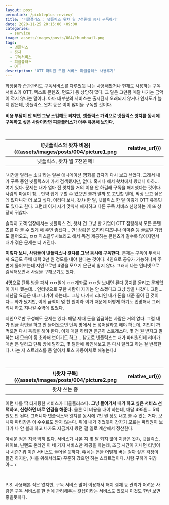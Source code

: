 ```yaml
---
layout: post
permalink: /pickleplus-review/
title: '피클플러스 : 넷플릭스 왓챠 월 7천원에 동시 구독하기'
date: 2020-11-25 20:15:00 +09:00
categories:
  - service
image: assets/images/posts/004/thumbnail.png
tags:
  - 넷플릭스
  - 왓챠
  - 구독서비스
  - 피클플러스
  - OTT
description: 'OTT 파티원 모집 서비스 피클플러스 사용후기'
---
```


 화장품과 습관관리도 구독서비스를 다루었듯 나는 사용해봤거나 현재도 사용하는 구독서비스가 OTT, 텍스트 콘텐츠, 면도기 등 상당히 많다. 그 말은 그만큼 매달 나가는 금액이 적지 않다는 말이다. 아마 대부분의 서비스는 출시된지 오래되지 않거나 인지도가 높지 않은데, 넷플릭스, 왓챠 등은  이미 많이들 구독할 것이다.

**비용 부담이 안 되면 그냥 스킵해도 되지만, 넷플릭스 가격으로 넷플릭스 왓챠를 동시에 구독하고 싶은 사람이라면 피클플러스가 아주 유용해 보인다.**

<br>

| ![넷플릭스와 왓챠 비용]({{assets/images/posts/004/picture1.png | relative_url}}) |
| :----------------------------------------------------------: | --------------- |
|                  넷플릭스, 왓챠 월 7천원에!                  |                 |

 '시간을 달리는 소녀'라는 일본 애니메이션 영화를 갑자기 다시 보고 싶었다. 그래서 내가 구독 중인 넷플릭스에 가서 검색했지만, 없다. 혹시나 해서 왓챠에서 봤더니 아하... 여기 있다. 문제는 내가 얼마 전 왓챠를 거의 이용 안 하길래 구독을 해지했다는 것이다. 사람의 마음이 참... 만약 쉽게 구할 수 있으면 볼까 말까 또 고민할 텐데, 막상 보고 싶은데 없다니까 더 보고 싶다. 이러다 보니, 왓챠 한 달, 넷플릭스 한 달 이렇게 OTT 유목민도 있다고 한다. 그런데 이거 시기 맞춰서 해지하고 다른 구독 서비스 신청하는 게 또 상당히 귀찮다.



 솔직히 고객 입장에서는 넷플릭스 건, 왓챠 건 그냥 한 기업이 OTT 점령해서 모든 콘텐츠를 다 볼 수 있게 해 주면 좋겠다... 만! 상황은 오히려 디즈니나 아마존 등 글로벌 기업도 들어오고, ㅁㅁ 익스클루시브라고 해서 독점 제공하는 콘텐츠가 갈수록 많아지면서 내가 겪은 문제는 더 커진다.



 **이렇다 보니, 사람들이 넷플릭스나 왓챠를 그냥 동시에 구독한다.** 문제는 구독이 두배니까 요금도 두배 대략 2만 원 정도를 내야 한다는 것이다. 4인으로 공유가 가능하니까 주변에 물어보는데 지인으로만 4명을 모으기 은근히 쉽지 않다. 그래서 나는 인터넷으로 검색해보면서 사람을 구해보기도 했다.



 4명으로 단톡 방을 파서 ㅁㅁ일에 ㅁㅁ계좌로 ㅁㅁ원 보내면 된다 공지를 올리고 문제없이 가나 했는데... 인터넷으로 구한 사람이 자기는 안 쓰겠다고 그냥 방을 나갔다. 그럼... 지난달 요금은 내고 나가야 하는데... 그냥 나가서 리더인 내가 돈을 내준 꼴이 된 것이다... 화가 났지만, 이게 금액이 몇 천 원이라 이거 때문에 어떻게 하기도 민망해서 그러려니 하고 지나갈 수밖에 없었다.



 지인으로만 구성해도 문제는 있다. 매달 제때 돈을 입금하는 사람은 거의 없다. 그럼 내가 입금 확인을 하고 안 들어왔으면 단톡 방에서 돈 넣어달라고 해야 하는데, 지인이 까먹으면 다시 독촉을 해야 한다. 이게 매달 하려면 은근히 스트레스다. 몇 천 원 받자고 말하는 내 모습이 좀 초라해 보이기도 하고... 참고로 넷플릭스는 내가 파티원인데 리더가 매번 돈 달라고 단톡 방에 말하고, 몇 달만에 확인해보고 돈 다시 달라고 하는 걸 반복한다. 나는 저 스트레스를 좀 알아서 토스 자동이체로 해놓는다.!

<br>

| ![왓챠 구독]({{assets/images/posts/004/picture2.png | relative_url}}) |
| :-------------------------------------------------: | --------------- |
|                    왓챠 쓰는 중                     |                 |

 이런 나를 딱 타게팅한 서비스가 피클플러스다. **그냥 들어가서 내가 하고 싶은 서비스 선택하고, 신청하면 바로 연결을 해준다.** 물론 이 비용을 내야 하는데, 매달 495원... 5백 원도 안 된다. 그러니까 넷플릭스와 왓챠를 동시에 7천 원 정도 내고 볼 수 있는 거다. 보니까 파티장은 이 수수료도 받지 않는다. 위에 내가 겪었듯이 갑자기 모르는 파티원이 보다가 나 안 볼래 하고 나가도 지금까지 봤던 걸 일로 계산해서 정산한다.

 아쉬운 점은 지금 딱히 없다. 서비스가 나온 지 몇 달 되지 않아 지금은 왓챠, 넷플릭스, 웨이브, 닌텐도 온라인 이 네 가지 서비스만 제공을 하는데, 조금 시간이 지나면 티빙이나 시즌? 뭐 이런 서비스도 들어올 듯하다. 얘네는 돈을 어떻게 버는 걸까 싶은 걱정이 들긴 하지만, (나를 위해서라도) 꾸준히 갔으면 하는 스타트업이다. 사람 구하기 귀찮아...ㅜ

<br>

P.S. 사용해본 적은 없지만, 구독 서비스 많이 이용해서 해지 결제 등 관리가 어려운 사람은 구독 서비스를 한 번에 관리해주는 [왓섭](https://whatssub.co/)이라는 서비스도 있으니 이것도 한번 보면 좋을듯하다.